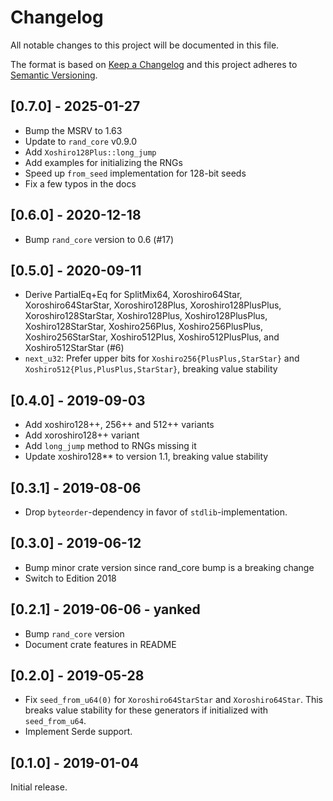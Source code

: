 # Changelog
All notable changes to this project will be documented in this file.

The format is based on [Keep a Changelog](http://keepachangelog.com/en/1.0.0/)
and this project adheres to [Semantic Versioning](https://semver.org/spec/v2.0.0.html).

## [0.7.0] - 2025-01-27
- Bump the MSRV to 1.63
- Update to `rand_core` v0.9.0
- Add `Xoshiro128Plus::long_jump`
- Add examples for initializing the RNGs
- Speed up `from_seed` implementation for 128-bit seeds
- Fix a few typos in the docs

## [0.6.0] - 2020-12-18
- Bump `rand_core` version to 0.6 (#17)

## [0.5.0] - 2020-09-11
- Derive PartialEq+Eq for SplitMix64, Xoroshiro64Star, Xoroshiro64StarStar,
  Xoroshiro128Plus, Xoroshiro128PlusPlus, Xoroshiro128StarStar,
  Xoshiro128Plus, Xoshiro128PlusPlus, Xoshiro128StarStar, Xoshiro256Plus,
  Xoshiro256PlusPlus, Xoshiro256StarStar, Xoshiro512Plus, Xoshiro512PlusPlus,
  and Xoshiro512StarStar (#6)
- `next_u32`: Prefer upper bits for `Xoshiro256{PlusPlus,StarStar}` and
  `Xoshiro512{Plus,PlusPlus,StarStar}`, breaking value stability

## [0.4.0] - 2019-09-03
- Add xoshiro128++, 256++ and 512++ variants
- Add xoroshiro128++ variant
- Add `long_jump` method to RNGs missing it
- Update xoshiro128** to version 1.1, breaking value stability

## [0.3.1] - 2019-08-06
- Drop `byteorder`-dependency in favor of `stdlib`-implementation.

## [0.3.0] - 2019-06-12
- Bump minor crate version since rand_core bump is a breaking change
- Switch to Edition 2018

## [0.2.1] - 2019-06-06 - yanked
- Bump `rand_core` version
- Document crate features in README

## [0.2.0] - 2019-05-28
- Fix `seed_from_u64(0)` for `Xoroshiro64StarStar` and `Xoroshiro64Star`. This
  breaks value stability for these generators if initialized with `seed_from_u64`.
- Implement Serde support.

## [0.1.0] - 2019-01-04
Initial release.
